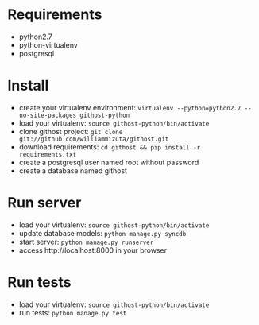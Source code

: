 # Requirements
* python2.7
* python-virtualenv
* postgresql

# Install
* create your virtualenv environment: `virtualenv --python=python2.7 --no-site-packages githost-python`
* load your virtualenv: `source githost-python/bin/activate`
* clone githost project: `git clone git://github.com/williammizuta/githost.git`
* download requirements: `cd githost && pip install -r requirements.txt`
* create a postgresql user named root without password
* create a database named githost

# Run server
* load your virtualenv: `source githost-python/bin/activate`
* update database models: `python manage.py syncdb`
* start server: `python manage.py runserver`
* access http://localhost:8000 in your browser

# Run tests
* load your virtualenv: `source githost-python/bin/activate`
* run tests: `python manage.py test`
